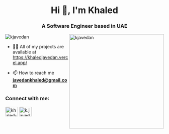 <h1 align="center">Hi 👋, I'm Khaled</h1>
<h3 align="center">A Software Engineer based in UAE</h3>
<img src='https://th.bing.com/th/id/R.e632bd89ef30dcf257c25aa52845f2c7?rik=Lek8Fq8%2f0YNsUg&pid=ImgRaw&r=0' align='right' alt='kjavedan' style='width: 300px' />
<p align="left"> <img src="https://komarev.com/ghpvc/?username=kjavedan&label=Profile%20views&color=0e75b6&style=flat" alt="kjavedan" /> </p>

- 👨‍💻 All of my projects are available at https://khaledjavedan.vercel.app/

- 📫 How to reach me **javedankhaled@gmail.com**

<h3 align="left">Connect with me:</h3>
<p align="left">
<a href="https://linkedin.com/in/khaled-javedan-790b991b3" target="blank"><img align="center" src="https://raw.githubusercontent.com/rahuldkjain/github-profile-readme-generator/master/src/images/icons/Social/linked-in-alt.svg" alt="khaled-javedan" height="30" width="40" /></a>
  <a href="https://instagram.com/k.javedan" target="blank"><img align="center" src="https://raw.githubusercontent.com/rahuldkjain/github-profile-readme-generator/master/src/images/icons/Social/instagram.svg" alt="k.javedan" height="30" width="40" /></a>
</p>


